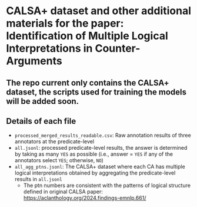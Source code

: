 # CALSA+ dataset and other additional materials for the paper: Identification of Multiple Logical Interpretations in Counter-Arguments

## The repo current only contains the CALSA+ dataset, the scripts used for training the models will be added soon.

## Details of each file

- `processed_merged_results_readable.csv`: Raw annotation results of three annotators at the predicate-level
- `all.jsonl`: processed predicate-level results, the answer is determined by taking as many `YES` as possible (i.e., answer = `YES` if any of the annotators select `YES`; otherwise, `NO`)
- `all_agg_ptns.jsonl`: The CALSA+ dataset where each CA has multiple logical interpretations obtained by aggregating the predicate-level results in `all.jsonl`
    - The ptn numbers are consistent with the patterns of logical structure defined in original CALSA paper: https://aclanthology.org/2024.findings-emnlp.661/


